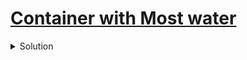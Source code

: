 # [Container with Most water](https://leetcode.com/problems/container-with-most-water/)

<details>
<summary>
Solution
</summary>

## Approach 

Two pointers are initialized one at the beginning and one at the end of the vector

Area is calculated and compared with max area

the pointer which has less height is changed, till both collide

and max area is returned



### Algorithm 

```c++
class Solution {
public:
    int maxArea(vector<int>& height) {
        int i{0}, j=height.size()-1;
        int largest{0};
        while(i < j)
        {
            int area = (j-i)*min(height[j], height[i]);
            largest = max(area, largest);
            if(height[j] > height[i])
                i++;
            else
                j--;
        }
        return largest;
    }
};
```
</details>